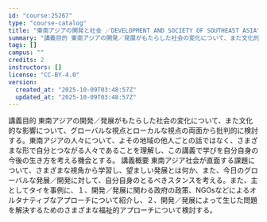 ```yaml
---
id: "course:25267"
type: "course-catalog"
title: "東南アジアの開発と社会 ／DEVELOPMENT AND SOCIETY OF SOUTHEAST ASIA"
summary: "講義目的 東南アジアの開発／発展がもたらした社会の変化について、また文化的な影響について、グローバルな視点とローカルな視点の両面から批判的に検討する。東南アジアの人々について、よその地域の他人ごとの話ではなく、さまざまな形で自分とつながる人…"
tags: []
campus: ""
credits: 2
instructors: []
license: "CC-BY-4.0"
version:
  created_at: "2025-10-09T03:48:57Z"
  updated_at: "2025-10-09T03:48:57Z"
---
```

講義目的 東南アジアの開発／発展がもたらした社会の変化について、また文化的な影響について、グローバルな視点とローカルな視点の両面から批判的に検討する。東南アジアの人々について、よその地域の他人ごとの話ではなく、さまざまな形で自分とつながる人々であることを理解し、この講義で学びを自分自身の今後の生き方を考える機会とする。 講義概要 東南アジア社会が直面する課題について、さまざまな視角から学習し、望ましい発展とは何か、また、今日のグローバルな発展／開発に対して、自分自身のとるべきスタンスを考える。また、主としてタイを事例に、１、開発／発展に関わる政府の政策、NGOsなどによるオルタナティブなアプローチについて紹介し、２、開発／発展によって生じた問題を解決するためのさまざまな福祉的アプローチについて検討する。
